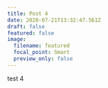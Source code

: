 ```yaml
---
title: Post 4
date: 2020-07-21T13:32:47.561Z
draft: false
featured: false
image:
  filename: featured
  focal_point: Smart
  preview_only: false
---
```

test 4